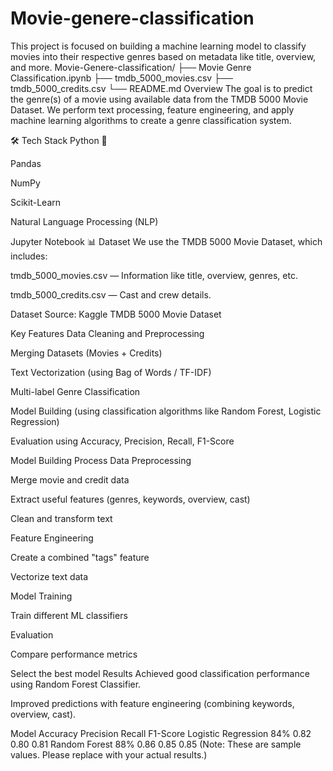 # Movie-genere-classification
This project is focused on building a machine learning model to classify movies into their respective genres based on metadata like title, overview, and more. Movie-Genere-classification/ ├── Movie Genre Classification.ipynb ├── tmdb_5000_movies.csv ├── tmdb_5000_credits.csv └── README.md Overview The goal is to predict the genre(s) of a movie using available data from the TMDB 5000 Movie Dataset. We perform text processing, feature engineering, and apply machine learning algorithms to create a genre classification system.

🛠️ Tech Stack Python 🐍

Pandas

NumPy

Scikit-Learn

Natural Language Processing (NLP)

Jupyter Notebook 📊 Dataset We use the TMDB 5000 Movie Dataset, which includes:

tmdb_5000_movies.csv — Information like title, overview, genres, etc.

tmdb_5000_credits.csv — Cast and crew details.

Dataset Source: Kaggle TMDB 5000 Movie Dataset

Key Features Data Cleaning and Preprocessing

Merging Datasets (Movies + Credits)

Text Vectorization (using Bag of Words / TF-IDF)

Multi-label Genre Classification

Model Building (using classification algorithms like Random Forest, Logistic Regression)

Evaluation using Accuracy, Precision, Recall, F1-Score

Model Building Process Data Preprocessing

Merge movie and credit data

Extract useful features (genres, keywords, overview, cast)

Clean and transform text

Feature Engineering

Create a combined "tags" feature

Vectorize text data

Model Training

Train different ML classifiers

Evaluation

Compare performance metrics

Select the best model Results Achieved good classification performance using Random Forest Classifier.

Improved predictions with feature engineering (combining keywords, overview, cast).

Model Accuracy Precision Recall F1-Score Logistic Regression 84% 0.82 0.80 0.81 Random Forest 88% 0.86 0.85 0.85 (Note: These are sample values. Please replace with your actual results.)

